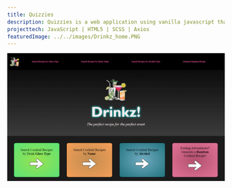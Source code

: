 ```yaml
---
title: Quizzies
description: Quizzies is a web application using vanilla javascript that makes Axios calls to Open Trivia DB API, which is an external open source API that generates trivia questions. This application allows the user to select a quiz category, difficulty, and number of questions so that users can polish their trivia skills.
projecttech: JavaScript | HTML5 | SCSS | Axios
featuredImage: ../../images/Drinkz_home.PNG
---
```


![](../../../src/images/Drinkz_home.PNG)
